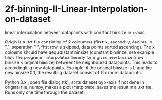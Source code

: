 # 2f-binning-II-Linear-Interpolation-on-dataset
linear interpolation between datapoints with constant binsize in x-axis 


Origin is a .txt file consisting of 2 coloumms (first: x, second: y, decimal in ".", separation " ", first row is skipped, data points sorted ascending). The x coloumn should have aequidistant binsize (constant binsinze, see example file). The programm interpolates linearly for a given new binsize (new binsize < orginal binsize) between the neighboured datapoints. This leads to accordingling new datapoints. Example: if the original binsize is 1, and the new binsize 0.1, the resulting dataset consist of 10x more datapoints. 

Python 3.x , open file dialog (tk), sorts dataset by x-axis if not done in original file, numpy, makes a plot (matplotlib), saves the result in a .txt file. Runs only one time through the dataset.



